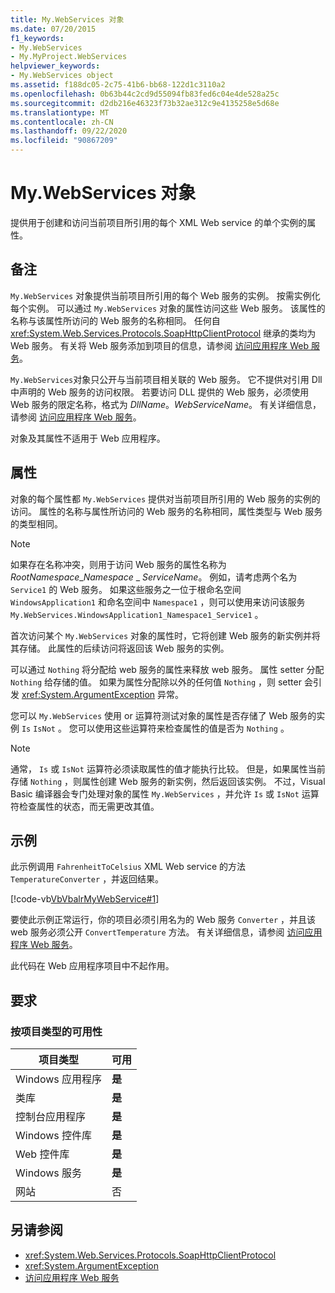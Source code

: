 ```yaml
---
title: My.WebServices 对象
ms.date: 07/20/2015
f1_keywords:
- My.WebServices
- My.MyProject.WebServices
helpviewer_keywords:
- My.WebServices object
ms.assetid: f188dc05-2c75-41b6-bb68-122d1c3110a2
ms.openlocfilehash: 0b63b44c2cd9d55094fb83fed6c04e4de528a25c
ms.sourcegitcommit: d2db216e46323f73b32ae312c9e4135258e5d68e
ms.translationtype: MT
ms.contentlocale: zh-CN
ms.lasthandoff: 09/22/2020
ms.locfileid: "90867209"
---
```

# <a name="mywebservices-object"></a>My.WebServices 对象

提供用于创建和访问当前项目所引用的每个 XML Web service 的单个实例的属性。  
  
## <a name="remarks"></a>备注  

 `My.WebServices` 对象提供当前项目所引用的每个 Web 服务的实例。 按需实例化每个实例。 可以通过 `My.WebServices` 对象的属性访问这些 Web 服务。 该属性的名称与该属性所访问的 Web 服务的名称相同。 任何自 <xref:System.Web.Services.Protocols.SoapHttpClientProtocol> 继承的类均为 Web 服务。 有关将 Web 服务添加到项目的信息，请参阅 [访问应用程序 Web 服务](../../developing-apps/programming/accessing-application-web-services.md)。  
  
 `My.WebServices`对象只公开与当前项目相关联的 Web 服务。 它不提供对引用 Dll 中声明的 Web 服务的访问权限。 若要访问 DLL 提供的 Web 服务，必须使用 Web 服务的限定名称，格式为 *DllName*。*WebServiceName*。 有关详细信息，请参阅 [访问应用程序 Web 服务](../../developing-apps/programming/accessing-application-web-services.md)。  
  
 对象及其属性不适用于 Web 应用程序。  
  
## <a name="properties"></a>属性  

 对象的每个属性都 `My.WebServices` 提供对当前项目所引用的 Web 服务的实例的访问。 属性的名称与属性所访问的 Web 服务的名称相同，属性类型与 Web 服务的类型相同。  
  
> [!NOTE]
> 如果存在名称冲突，则用于访问 Web 服务的属性名称为*RootNamespace*_*Namespace* \_ *ServiceName*。 例如，请考虑两个名为 `Service1` 的 Web 服务。 如果这些服务之一位于根命名空间 `WindowsApplication1` 和命名空间中 `Namespace1` ，则可以使用来访问该服务 `My.WebServices.WindowsApplication1_Namespace1_Service1` 。  
  
 首次访问某个 `My.WebServices` 对象的属性时，它将创建 Web 服务的新实例并将其存储。 此属性的后续访问将返回该 Web 服务的实例。  
  
 可以通过 `Nothing` 将分配给 web 服务的属性来释放 web 服务。 属性 setter 分配 `Nothing` 给存储的值。 如果为属性分配除以外的任何值 `Nothing` ，则 setter 会引发 <xref:System.ArgumentException> 异常。  
  
 您可以 `My.WebServices` 使用 or 运算符测试对象的属性是否存储了 Web 服务的实例 `Is` `IsNot` 。 您可以使用这些运算符来检查属性的值是否为 `Nothing` 。  
  
> [!NOTE]
> 通常， `Is` 或 `IsNot` 运算符必须读取属性的值才能执行比较。 但是，如果属性当前存储 `Nothing` ，则属性创建 Web 服务的新实例，然后返回该实例。 不过，Visual Basic 编译器会专门处理对象的属性 `My.WebServices` ，并允许 `Is` 或 `IsNot` 运算符检查属性的状态，而无需更改其值。  
  
## <a name="example"></a>示例  

 此示例调用 `FahrenheitToCelsius` XML Web service 的方法 `TemperatureConverter` ，并返回结果。  
  
 [!code-vb[VbVbalrMyWebService#1](~/samples/snippets/visualbasic/VS_Snippets_VBCSharp/VbVbalrMyWebService/VB/Form1.vb#1)]  
  
 要使此示例正常运行，你的项目必须引用名为的 Web 服务 `Converter` ，并且该 web 服务必须公开 `ConvertTemperature` 方法。 有关详细信息，请参阅 [访问应用程序 Web 服务](../../developing-apps/programming/accessing-application-web-services.md)。  
  
 此代码在 Web 应用程序项目中不起作用。  
  
## <a name="requirements"></a>要求  
  
### <a name="availability-by-project-type"></a>按项目类型的可用性  
  
|项目类型|可用|  
|---|---|  
|Windows 应用程序|**是**|  
|类库|**是**|  
|控制台应用程序|**是**|  
|Windows 控件库|**是**|  
|Web 控件库|**是**|  
|Windows 服务|**是**|  
|网站|否|  
  
## <a name="see-also"></a>另请参阅

- <xref:System.Web.Services.Protocols.SoapHttpClientProtocol>
- <xref:System.ArgumentException>
- [访问应用程序 Web 服务](../../developing-apps/programming/accessing-application-web-services.md)
